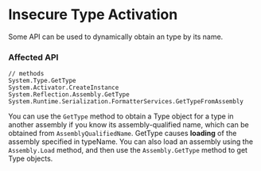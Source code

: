 # Insecure Type Activation

Some API can be used to dynamically obtain an type by its name. 

### Affected API

```
// methods
System.Type.GetType
System.Activator.CreateInstance
System.Reflection.Assembly.GetType
System.Runtime.Serialization.FormatterServices.GetTypeFromAssembly
```

You can use the `GetType` method to obtain a Type object for a type in another assembly if you know 
its assembly-qualified name, which can be obtained from `AssemblyQualifiedName`. GetType causes **loading** 
of the assembly specified in typeName. 
You can also load an assembly using the `Assembly.Load` method, and then use the `Assembly.GetType` method to get Type objects. 